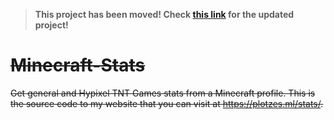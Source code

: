 > **This project has been moved! Check [this link](https://github.com/ImPlotzes/Website) for the updated project!**
# ~~Minecraft-Stats~~
 ~~Get general and Hypixel TNT Games stats from a Minecraft profile.
 This is the source code to my website that you can visit at https://plotzes.ml/stats/.~~
